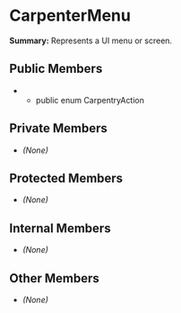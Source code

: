 # CarpenterMenu

**Summary:** Represents a UI menu or screen.

## Public Members
- - public enum CarpentryAction

## Private Members
- *(None)*

## Protected Members
- *(None)*

## Internal Members
- *(None)*

## Other Members
- *(None)*
